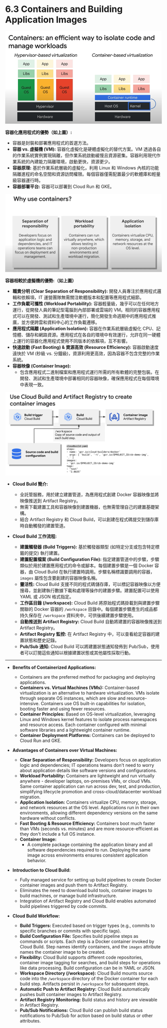 # 6.3 Containers and Building Application Images

![gh](https://raw.githubusercontent.com/SeanChenR/img_gif/main/myimage/1741671806000r029af.png)

**容器化應用程式的優勢（如上圖）:**
- 容器是封裝和部署應用程式的首選方法。
- **容器 vs. 虛擬機 (VM):** 容器化虛擬化是硬體虛擬化的替代方案。VM 透過各自的作業系統實例實現隔離，但作業系統啟動緩慢且資源密集。容器利用現代作業系統的內建能力隔離環境，啟動更快，資源更少。
- **容器原理:** 基於作業系統層級的虛擬化，利用 Linux 和 Windows 內核的功能隔離進程的命名空間和資源訪問權限。每個容器僅需配置最少的軟體庫和輕量級容器運行時。
- **容器部署平台:** 容器可以部署到 Cloud Run 和 GKE。

![gh](https://raw.githubusercontent.com/SeanChenR/img_gif/main/myimage/1741671952000sdcle6.png)

**容器相較於虛擬機的優勢:（如上圖）**
- **職責分明 (Clear Separation of Responsibility):** 開發人員專注於應用程式邏輯和依賴項，IT 運營團隊無需關注軟體版本和配置等應用程式細節。
- **工作負載可攜性 (Workload Portability):** 容器輕量級，幾乎可以在任何地方運行，從開發人員的筆記型電腦到內部部署或雲端的 VM。相同的容器應用程式可以在開發、測試和生產環境中運行，簡化開發生命週期中的應用程式推廣，並方便跨雲和資料中心的工作負載遷移。
- **應用程式隔離 (Application Isolation):** 容器在作業系統層級虛擬化 CPU、記憶體、儲存和網路資源。應用程式在各自的環境中有效運行，允許在同一硬體上運行的容器化應用程式使用不同版本的依賴項，互不影響。
- **快速啟動 (Fast Booting) & 資源高效 (Resource Efficiency):** 容器啟動速度遠快於 VM (秒級 vs. 分鐘級)，資源利用更高效，因為容器不包含完整的作業系統。
- **容器映像 (Container Image):**
	- 包含應用程式二進制檔案和應用程式運行所需的所有軟體的完整包裝。在開發、測試和生產環境中部署相同的容器映像，確保應用程式在每個環境中表現一致。

![gh](https://raw.githubusercontent.com/SeanChenR/img_gif/main/myimage/1741672015000aamh9b.png)

- **Cloud Build 簡介:**
    - 全託管服務，用於建立建置管道，為應用程式創建 Docker 容器映像並將映像推送到 Artifact Registry。
    - 無需下載建置工具和容器映像到建置機器，也無需管理自己的建置基礎架構。
    - 結合 Artifact Registry 和 Cloud Build，可以創建在程式碼提交到儲存庫時自動觸發的建置管道。

- **Cloud Build 工作流程:**
    - **建置觸發器 (Build Triggers):** 基於觸發器類型 (如特定分支或包含特定標籤的提交) 執行建置。
    - **建置配置檔案 (Build Configuration File):** 指定建置管道中的步驟，步驟類似於用於建置應用程式的命令或腳本。每個建置步驟是一個 Docker 容器，由 Cloud Build 在執行建置時調用。步驟名稱標識要調用的容器，`images` 屬性包含要創建的容器映像名稱。
    - **靈活性:** Cloud Build 支援不同的程式碼儲存庫，可以標記容器映像以方便搜尋，並創建執行數據下載和處理等操作的建置步驟。建置配置可以使用 YAML 或 JSON 格式指定。
    - **工作區目錄 (/workspace):** Cloud Build 將原始程式碼掛載到與建置步驟關聯的 Docker 容器的 `/workspace` 目錄中。每個建置步驟產生的成品都持久保存在 `/workspace` 資料夾中，可供後續建置步驟使用。
    - **自動推送到 Artifact Registry:** Cloud Build 自動將建置的容器映像推送到 Artifact Registry。
    - **Artifact Registry 監控:** 在 Artifact Registry 中，可以查看給定容器的建置狀態和歷史記錄。
    - **Pub/Sub 通知:** Cloud Build 可以將建置狀態通知發佈到 Pub/Sub，使用者可以訂閱這些通知以根據建置狀態或其他屬性採取行動。

---

- **Benefits of Containerized Applications:**
    - Containers are the preferred method for packaging and deploying applications.
    - **Containers vs. Virtual Machines (VMs):** Container-based virtualization is an alternative to hardware virtualization. VMs isolate through separate OS instances, which are slow and resource-intensive. Containers use OS built-in capabilities for isolation, booting faster and using fewer resources.
    - **Container Principles:** Based on OS-level virtualization, leveraging Linux and Windows kernel features to isolate process namespaces and resource access. Each container configured with minimal software libraries and a lightweight container runtime.
    - **Container Deployment Platforms:** Containers can be deployed to Cloud Run and GKE.

- **Advantages of Containers over Virtual Machines:**
    - **Clear Separation of Responsibility:** Developers focus on application logic and dependencies; IT operations teams don't need to worry about application details like software versions and configurations.
    - **Workload Portability:** Containers are lightweight and run virtually anywhere - developer laptops, on-premises VMs, or cloud VMs. Same container application can run across dev, test, and production, simplifying lifecycle promotion and cross-cloud/datacenter workload migration.
    - **Application Isolation:** Containers virtualize CPU, memory, storage, and network resources at the OS level. Applications run in their own environments, allowing different dependency versions on the same hardware without conflicts.
    - **Fast Booting & Resource Efficiency:** Containers boot much faster than VMs (seconds vs. minutes) and are more resource-efficient as they don't include a full OS instance.
	- **Container Image:**
	    - A complete package containing the application binary and all software dependencies required to run. Deploying the same image across environments ensures consistent application behavior.

- **Introduction to Cloud Build:**
    - Fully managed service for setting up build pipelines to create Docker container images and push them to Artifact Registry.
    - Eliminates the need to download build tools, container images to build machines, or manage build infrastructure.
    - Integration of Artifact Registry and Cloud Build enables automated build pipelines triggered by code commits.

- **Cloud Build Workflow:**
    - **Build Triggers:** Executed based on trigger types (e.g., commits to specific branches or commits with specific tags).
    - **Build Configuration File:** Specifies build pipeline steps as commands or scripts. Each step is a Docker container invoked by Cloud Build. Step names identify containers, and the `images` attribute names the container image to be created.
    - **Flexibility:** Cloud Build supports different code repositories, container image tagging for searches, and build steps for operations like data processing. Build configuration can be in YAML or JSON.
    - **Workspace Directory (/workspace):** Cloud Build mounts source code into the `/workspace` directory of the Docker container for each build step. Artifacts persist in `/workspace` for subsequent steps.
    - **Automatic Push to Artifact Registry:** Cloud Build automatically pushes built container images to Artifact Registry.
    - **Artifact Registry Monitoring:** Build status and history are viewable in Artifact Registry.
    - **Pub/Sub Notifications:** Cloud Build can publish build status notifications to Pub/Sub for action based on build status or other attributes.